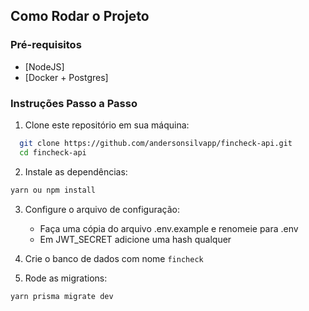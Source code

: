 ## Como Rodar o Projeto

### Pré-requisitos

- [NodeJS]
- [Docker + Postgres]

### Instruções Passo a Passo

1. Clone este repositório em sua máquina:

```bash
  git clone https://github.com/andersonsilvapp/fincheck-api.git
  cd fincheck-api
```

2. Instale as dependências:
    

```bash
yarn ou npm install
```

3. Configure o arquivo de configuração:
    - Faça uma cópia do arquivo .env.example e renomeie para .env
    - Em JWT_SECRET adicione uma hash qualquer

4. Crie o banco de dados com nome `fincheck`

5. Rode as migrations:

```bash
yarn prisma migrate dev
```
